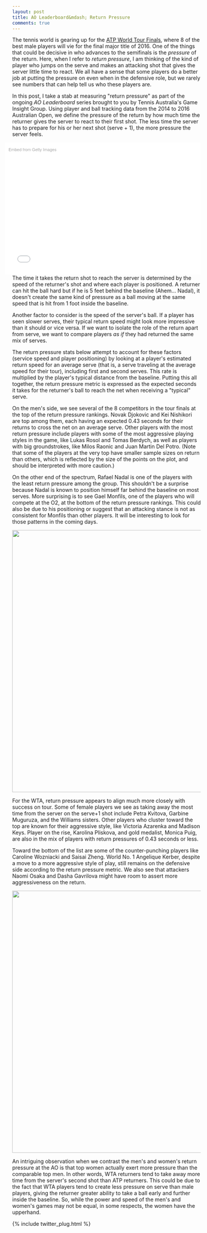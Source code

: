 ```yaml
---
layout: post
title: AO Leaderboard&mdash; Return Pressure
comments: true
---
```


The tennis world is gearing up for the [ATP World Tour Finals](http://www.barclaysatpworldtourfinals.com/), where 8 of the best male players will vie for the final major title of 2016. One of the things that could be decisive in who advances to the semifinals is the _pressure_ of the return. Here, when I refer to _return pressure_, I am thinking of the kind of player who jumps on the serve and makes an attacking shot that gives the server little time to react. We all have a sense that some players do a better job at putting the pressure on even when in the defensive role, but we rarely see numbers that can help tell us who these players are.

In this post, I take a stab at measuring "return pressure" as part of the ongoing _AO Leaderboard_ series brought to you by Tennis Australia's Game Insight Group. Using player and ball tracking data from the 2014 to 2016 Australian Open, we define the pressure of the return by how much time the returner gives the server to react to their first shot. The less time the server has to prepare for his or her next shot (serve + 1), the more pressure the server feels. 

<div class="getty embed image" style="background-color:#fff;display:inline-block;font-family:'Helvetica Neue',Helvetica,Arial,sans-serif;color:#a7a7a7;font-size:11px;width:100%;max-width:594px;float:right;padding:2%;"><div style="padding:0;margin:0;text-align:left;"><a href="http://www.gettyimages.com/detail/622169036" target="_blank" style="color:#a7a7a7;text-decoration:none;font-weight:normal !important;border:none;display:inline-block;">Embed from Getty Images</a></div><div style="overflow:hidden;position:relative;height:0;padding:62.794613% 0 0 0;width:100%;"><iframe src="//embed.gettyimages.com/embed/622169036?et=3pd4taaBT5xtCdTbRUGr-Q&viewMoreLink=off&sig=FoDUBRfIAg6ysgsoWJZjtAcXoK38lKZraUZliopwwmA=&caption=true" width="594" height="373" scrolling="no" frameborder="0" style="display:inline-block;position:absolute;top:0;left:0;width:100%;height:100%;margin:0;"></iframe></div><p style="margin:0;"></p></div>

The time it takes the return shot to reach the server is determined by the speed of the returner's shot and where each player is positioned. A returner can hit the ball hard but if he is 5 feet behind the baseline (Ahem... Nadal), it doesn't create the same kind of pressure as a ball moving at the same speed that is hit from 1 foot inside the baseline. 

Another factor to consider is the speed of the server's ball. If a player has seen slower serves, their typical return speed might look more impressive than it should or vice versa. If we want to isolate the role of the return apart from serve, we want to compare players _as if_ they had returned the same mix of serves. 

The return pressure stats below attempt to account for these factors (service speed and player positioning) by looking at a player's estimated return speed for an average serve (that is, a serve traveling at the average speed for their tour), including first and second serves. This rate is multiplied by the player's typical distance from the baseline. Putting this all together, the return pressure metric is expressed as the expected seconds it takes for the returner's ball to reach the net when receiving a "typical" serve. 

On the men's side, we see several of the 8 competitors in the tour finals at the top of the return pressure rankings. Novak Djokovic and Kei Nishikori are top among them, each having an expected 0.43 seconds for their returns to cross the net on an average serve. Other players with the most return pressure include players with some of the most aggressive playing styles in the game, like Lukas Rosol and Tomas Berdych, as well as players with big groundstrokes, like Milos Raonic and Juan Martin Del Potro. (Note that some of the players at the very top have smaller sample sizes on return than others, which is reflected by the size of the points on the plot, and should be interpreted with more caution.)

On the other end of the spectrum, Rafael Nadal is one of the players with the least return pressure among the group. This shouldn't be a surprise because Nadal is known to position himself far behind the baseline on most serves. More surprising is to see Gael Monfils, one of the players who will compete at the O2, at the bottom of the return pressure rankings. This could also be due to his positioning or suggest that an attacking stance is not as consistent for Monfils than other players. It will be interesting to look for those patterns in the coming days. 

<div>
    <a href="https://plot.ly/~on-the-t/984/" target="_blank" title="" style="display: block; text-align: center;"><img src="https://plot.ly/~on-the-t/984.png" alt="" style="max-width: 100%;width: 700px;"  width="700" onerror="this.onerror=null;this.src='https://plot.ly/404.png';" /></a>
    <script data-plotly="on-the-t:984"  src="https://plot.ly/embed.js" async></script>
</div>


For the WTA, return pressure appears to align much more closely with success on tour. Some of female players we see as taking away the most time from the server on the serve+1 shot include Petra Kvitova, Garbine Muguruza, and the Williams sisters. Other players who cluster toward the top are known for their aggressive style, like Victoria Azarenka and Madison Keys. Player on the rise, Karolina Pliskova, and gold medalist, Monica Puig, are also in the mix of players with return pressures of 0.43 seconds or less.

Toward the bottom of the list are some of the counter-punching players like Caroline Wozniacki and Saisai Zheng. World No. 1 Angelique Kerber, despite a move to a more aggressive style of play, still remains on the defensive side according to the return pressure metric. We also see that attackers Naomi Osaka and Dasha Gavrilova might have room to assert more aggressiveness on the return. 

<div>
    <a href="https://plot.ly/~on-the-t/986/" target="_blank" title="" style="display: block; text-align: center;"><img src="https://plot.ly/~on-the-t/986.png" alt="" style="max-width: 100%;width: 700px;"  width="700" onerror="this.onerror=null;this.src='https://plot.ly/404.png';" /></a>
    <script data-plotly="on-the-t:986"  src="https://plot.ly/embed.js" async></script>
</div>


An intriguing observation when we contrast the men's and women's return pressure at the AO is that top women actually exert more pressure than the comparable top men. In other words, WTA returners tend to take away more time from the server's second shot than ATP returners. This could be due to the fact that WTA players tend to create less pressure on serve than male players, giving the returner greater ability to take a ball early and further inside the baseline. So, while the power and speed of the men's and women's games may not be equal, in some respects, the women have the upperhand.  


{% include twitter_plug.html %}

